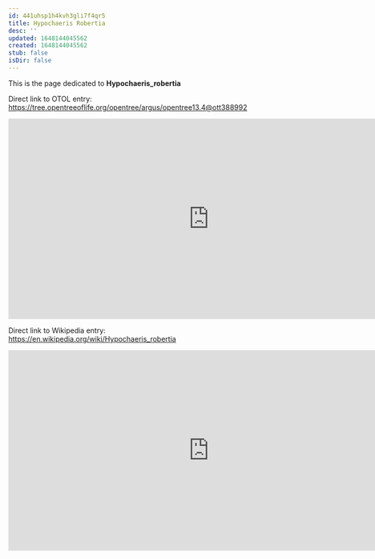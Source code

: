 ```yaml
---
id: 441uhsp1h4kvh3gli7f4qr5
title: Hypochaeris Robertia
desc: ''
updated: 1648144045562
created: 1648144045562
stub: false
isDir: false
---
```

This is the page dedicated to **Hypochaeris_robertia**


Direct link to OTOL entry: https://tree.opentreeoflife.org/opentree/argus/opentree13.4@ott388992



<html>
    <body>
    <iframe src="https://tree.opentreeoflife.org/opentree/argus/opentree13.4@ott388992"
    width="800" height="400" frameborder="0" allowfullscreen> </iframe>
    </body>
</html>
    


Direct link to Wikipedia entry: https://en.wikipedia.org/wiki/Hypochaeris_robertia



<html>
    <body>
    <iframe src="https://en.wikipedia.org/wiki/Hypochaeris_robertia"
    width="800" height="400" frameborder="0" allowfullscreen> </iframe>
    </body>
</html>
    
